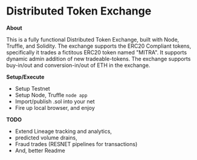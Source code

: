 Distributed Token Exchange
==========================

**About**

This is a fully functional Distributed Token Exchange, built with Node, Truffle, and Solidity. The exchange supports the ERC20 Compliant tokens, specifically it trades a fictitous ERC20 token named "MITRA". It supports dynamic admin addition of new tradeable-tokens. The exchange supports buy-in/out and conversion-in/out of ETH in the exchange.

**Setup/Execute**
- Setup Testnet
- Setup Node, Truffle ``node app``
- Import/publish .sol into your net
- Fire up local browser, and enjoy

**TODO**
- Extend Lineage tracking and analytics, 
- predicted volume drains,
- Fraud trades (RESNET pipelines for transactions)
- And, better Readme
